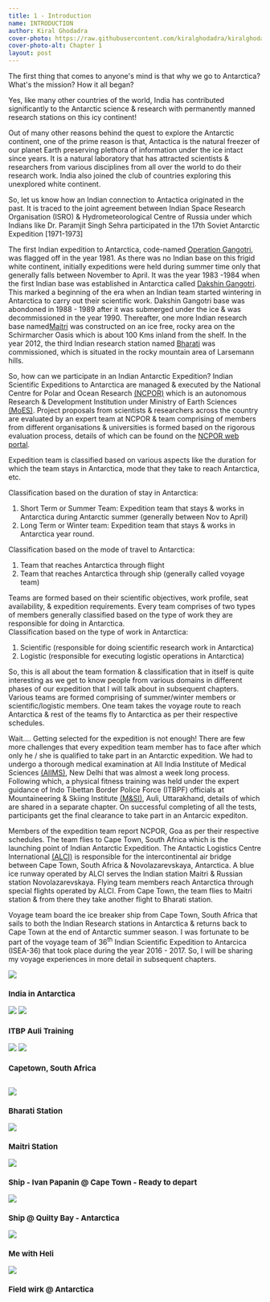 ```yaml
---
title: 1 - Introduction
name: INTRODUCTION
author: Kiral Ghodadra
cover-photo: https://raw.githubusercontent.com/kiralghodadra/kiralghodadra.github.io/main/site/assets/images/ch1/ch1cover.JPG
cover-photo-alt: Chapter 1
layout: post
---
```



<p>The first thing that comes to anyone's mind is that why we go to Antarctica? What's the mission? How it all began?</p>

<p>Yes, like many other countries of the world, India has contributed significantly to the Antarctic science & research with permanently manned research stations on this icy continent!</p>

<p>Out of many other reasons behind the quest to explore the Antarctic continent, one of the prime reason is that, Antactica is the natural freezer of our planet Earth preserving plethora of information under the ice intact since years. It is a natural laboratory that has attracted scientists & researchers from various disciplines from all over the world to do their research work. India also joined the club of countries exploring this unexplored white continent.</p>

<p>So, let us know how an Indian connection to Antactica originated in the past. It is traced to the joint agreement between Indian Space Research Organisation (ISRO) & Hydrometeorological Centre of Russia under which Indians like Dr. Paramjit Singh Sehra participated in the 17th Soviet Antarctic Expedition [1971-1973]</p>

<p>The first Indian expedition to Antarctica, code-named <a href="https://indianexpress.com/article/india/we-couldnt-tell-our-wives-remembering-operation-gangotri-the-top-secret-expedition-that-first-took-india-to-antarctica-9050676/#:~:text=Marine%20biologist%20Dr%20S%20Z%20Qasim,since%20the%20outcome%20was%20uncertain.&text=%E2%80%9CThe%20operation%20was%20very%20secretive%E2%80%A6">Operation Gangotri</a>, was flagged off in the year 1981. As there was no Indian base on this frigid white continent, initially expeditions were held during summer time only that generally falls between November to April. It was the year 1983 -1984 when the first Indian base was established in Antarctica called  <a href="https://en.wikipedia.org/wiki/Dakshin_Gangotri">Dakshin Gangotri</a>. This marked a beginning of the era when an Indian team started wintering in Antarctica to carry out their scientific work. Dakshin Gangotri base was abondoned in 1988 - 1989 after it was submerged under the ice & was decommissioned in the year 1990. Thereafter, one more Indian research base named<a href="https://ncpor.res.in/antarcticas/display/376-maitri-">Maitri</a> was constructed on an ice free, rocky area on the Schirmarcher Oasis which is about 100 Kms inland from the shelf. In the year 2012, the third Indian research station named <a href="https://ncpor.res.in/antarcticas/display/377-bharati">Bharati</a>  was commissioned, which is situated in the rocky mountain area of Larsemann hills.</p>

<p>So, how can we participate in an Indian Antarctic Expedition? Indian Scientific Expeditions to Antarctica are managed & executed by the National Centre for Polar and Ocean Research <a href="https://ncpor.res.in/pages/display/275-organisation">(NCPOR)</a> which is an autonomous Research & Development Institution under Ministry of Earth Sciences <a href="https://en.wikipedia.org/wiki/Ministry_of_Earth_Sciences">(MoES)</a>. Project proposals from scientists & researchers across the country are evaluated by an expert team at NCPOR & team comprising of members from different organisations & universities is formed based on the rigorous evaluation process, details of which can be found on the <a href="https://en.wikipedia.org/wiki/Ministry_of_Earth_Sciences">NCPOR web portal</a>.</p>


<p>Expedition team is classified based on various aspects like the duration for which the team stays in Antarctica, mode that they take to reach Antarctica, etc.<br>

Classification based on the duration of stay in Antarctica:<br>
1) Short Term or Summer Team: Expedition team that stays & works in Antarctica during Antarctic summer (generally between Nov to April)<br>
2) Long Term or Winter team: Expedition team that stays & works in Antarctica year round.<br>

Classification based on the mode of travel to Antarctica:<br>
1) Team that reaches Antarctica through flight<br>
2) Team that reaches Antarctica through ship (generally called voyage team)<br>

Teams are formed based on their scientific objectives, work profile, seat availability, & expedition requirements. Every team comprises of two types of members generally classified based on the type of work they are responsible for doing in Antarctica.<br>
Classification based on the type of work in Antarctica:<br>
1) Scientific (responsible for doing scientific research work in Antarctica)<br>
2) Logistic (responsible for executing logistic operations in Antarctica)<br>

So, this is all about the team formation & classification that in itself is quite interesting as we get to know people from various domains in different phases of our expedition that I will talk about in subsequent chapters. Various teams are formed comprising of summer/winter members or scientific/logistic members. One team takes the voyage route to reach Antarctica & rest of the teams fly to Antarctica as per their respective schedules.</p>

<p>Wait.... Getting selected for the expedition is not enough! There are few more challenges that every expedition team member has to face after which only he / she is qualified to take part in an Antarctic expedition. We had to undergo a thorough medical examination at All India Institute of Medical Sciences <a href="https://aiims.edu/index.php/en">(AIIMS)</a>, New Delhi that was almost a week long process. Following which, a physical fitness training was held under the expert guidance of Indo Tibettan Border Police Force (ITBPF) officials at Mountaineering & Skiing Institute <a href="https://www.itbpolice.nic.in/">(M&SI)</a>, Auli, Uttarakhand, details of which are shared in a separate chapter. On successful completing of all the tests, participants get the final clearance to take part in an Antarcic expediton.</p>

<p>Members of the expedition team report NCPOR, Goa as per their respective schedules. The team flies to Cape Town, South Africa which is the launching point of Indian Antarctic Expedition. The Antactic Logistics Centre International <a href="https://www.ch-aviation.com/airlines/LCI">(ALCI)</a> is responsible for the intercontinental air bridge between Cape Town, South Africa & Novolazarevskaya, Antarctica. A blue ice runway operated by ALCI serves the Indian station Maitri & Russian station Novolazarevskaya. Flying team members reach Antarctica through special flights operated by ALCI. From Cape Town, the team flies to Maitri station & from there they take another flight to Bharati station.<br>

Voyage team board the ice breaker ship from Cape Town, South Africa that sails to both the Indian Research stations in Antarctica & returns back to Cape Town at the end of Antarctic summer season. I was fortunate to be part of the voyage team of 36<sup>th</sup> Indian Scientific Expedition to Antarcica (ISEA-36) that took place during the year 2016 - 2017. So, I will be sharing my voyage experiences in more detail in subsequent chapters.</p>





<div class="row"> 
  <div class="column">
    <img src="https://raw.githubusercontent.com/kiralghodadra/kiralghodadra.github.io/main/site/assets/images/ch1/ch1_one.jpg">
	<h3 style="font-size:15px;">India in Antarctica</h3>
  </div>
  <div class="column">
    <img src="https://raw.githubusercontent.com/kiralghodadra/kiralghodadra.github.io/main/site/assets/images/ch1/ch1_two.jpg">
    <img src="https://raw.githubusercontent.com/kiralghodadra/kiralghodadra.github.io/main/site/assets/images/ch1/ch1_three.jpg">
      <h3 style="font-size:15px;">ITBP Auli Training</h3>
  </div> 
  <div class="column">
    <img src="https://raw.githubusercontent.com/kiralghodadra/kiralghodadra.github.io/main/site/assets/images/ch1/ch1_four.jpg">
	<img src="https://raw.githubusercontent.com/kiralghodadra/kiralghodadra.github.io/main/site/assets/images/ch1/ch1_five.jpg">
      <h3 style="font-size:15px;">Capetown, South Africa</h3>
  </div>   
</div>
<p></p>


<div class="row"> 
  <div class="column">
    <img src="https://raw.githubusercontent.com/kiralghodadra/kiralghodadra.github.io/main/site/assets/images/ch1/ch1_six.jpg">
      <h3 style="font-size:15px;">Bharati Station</h3>
  </div>
  <div class="column">
    <img src="https://raw.githubusercontent.com/kiralghodadra/kiralghodadra.github.io/main/site/assets/images/ch1/ch1_seven.jpg">
      <h3 style="font-size:15px;">Maitri Station</h3>
  </div> 
  <div class="column">
    <img src="https://raw.githubusercontent.com/kiralghodadra/kiralghodadra.github.io/main/site/assets/images/ch1/ch1_eight.jpg">
      <h3 style="font-size:15px;">Ship - Ivan Papanin @ Cape Town - Ready to depart</h3>
  </div>
  <div class="column">
    <img src="https://raw.githubusercontent.com/kiralghodadra/kiralghodadra.github.io/main/site/assets/images/ch1/ch1_nine.jpg">
      <h3 style="font-size:15px;">Ship @ Quilty Bay - Antarctica</h3>
  </div> 
  <div class="column">
    <img src="https://raw.githubusercontent.com/kiralghodadra/kiralghodadra.github.io/main/site/assets/images/ch1/ch1_ten.jpg">
      <h3 style="font-size:15px;">Me with Heli</h3>
  </div> 
  <div class="column">
    <img src="https://raw.githubusercontent.com/kiralghodadra/kiralghodadra.github.io/main/site/assets/images/ch1/ch1_eleven.jpg">
      <h3 style="font-size:15px;">Field wirk @ Antarctica</h3>
  </div>   
</div>
<p></p>

